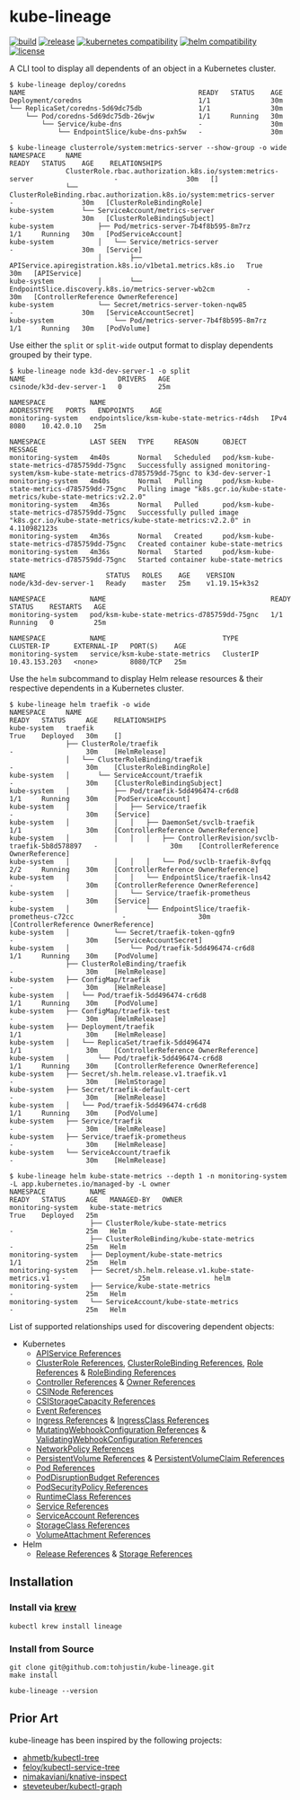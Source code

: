 # kube-lineage

[![build](https://github.com/tohjustin/kube-lineage/actions/workflows/build.yaml/badge.svg)](https://github.com/tohjustin/kube-lineage/actions/workflows/build.yaml)
[![release](https://aegisbadges.appspot.com/static?subject=release&status=v0.3.0&color=318FE0)](https://github.com/tohjustin/kube-lineage/releases)
[![kubernetes compatibility](https://aegisbadges.appspot.com/static?subject=k8s%20compatibility&status=v1.19%2B&color=318FE0)](https://endoflife.date/kubernetes)
[![helm compatibility](https://aegisbadges.appspot.com/static?subject=helm%20compatibility&status=v3&color=318FE0)](https://endoflife.date/kubernetes)
[![license](https://aegisbadges.appspot.com/static?subject=license&status=Apache-2.0&color=318FE0)](./LICENSE.md)

A CLI tool to display all dependents of an object in a Kubernetes cluster.

```shell
$ kube-lineage deploy/coredns
NAME                                           READY   STATUS    AGE
Deployment/coredns                             1/1               30m
└── ReplicaSet/coredns-5d69dc75db              1/1               30m
    └── Pod/coredns-5d69dc75db-26wjw           1/1     Running   30m
        └── Service/kube-dns                   -                 30m
            └── EndpointSlice/kube-dns-pxh5w   -                 30m

$ kube-lineage clusterrole/system:metrics-server --show-group -o wide
NAMESPACE     NAME                                                                           READY   STATUS    AGE    RELATIONSHIPS
              ClusterRole.rbac.authorization.k8s.io/system:metrics-server                    -                 30m   []
              └── ClusterRoleBinding.rbac.authorization.k8s.io/system:metrics-server         -                 30m   [ClusterRoleBindingRole]
kube-system       └── ServiceAccount/metrics-server                                          -                 30m   [ClusterRoleBindingSubject]
kube-system           ├── Pod/metrics-server-7b4f8b595-8m7rz                                 1/1     Running   30m   [PodServiceAccount]
kube-system           │   └── Service/metrics-server                                         -                 30m   [Service]
                      │       ├── APIService.apiregistration.k8s.io/v1beta1.metrics.k8s.io   True              30m   [APIService]
kube-system           │       └── EndpointSlice.discovery.k8s.io/metrics-server-wb2cm        -                 30m   [ControllerReference OwnerReference]
kube-system           └── Secret/metrics-server-token-nqw85                                  -                 30m   [ServiceAccountSecret]
kube-system               └── Pod/metrics-server-7b4f8b595-8m7rz                             1/1     Running   30m   [PodVolume]
```

Use either the `split` or `split-wide` output format to display dependents grouped by their type.

```shell
$ kube-lineage node k3d-dev-server-1 -o split
NAME                       DRIVERS   AGE
csinode/k3d-dev-server-1   0         25m

NAMESPACE           NAME                                         ADDRESSTYPE   PORTS   ENDPOINTS    AGE
monitoring-system   endpointslice/ksm-kube-state-metrics-r4dsh   IPv4          8080    10.42.0.10   25m

NAMESPACE           LAST SEEN   TYPE     REASON      OBJECT                                       MESSAGE
monitoring-system   4m40s       Normal   Scheduled   pod/ksm-kube-state-metrics-d785759dd-75gnc   Successfully assigned monitoring-system/ksm-kube-state-metrics-d785759dd-75gnc to k3d-dev-server-1
monitoring-system   4m40s       Normal   Pulling     pod/ksm-kube-state-metrics-d785759dd-75gnc   Pulling image "k8s.gcr.io/kube-state-metrics/kube-state-metrics:v2.2.0"
monitoring-system   4m36s       Normal   Pulled      pod/ksm-kube-state-metrics-d785759dd-75gnc   Successfully pulled image "k8s.gcr.io/kube-state-metrics/kube-state-metrics:v2.2.0" in 4.110982123s
monitoring-system   4m36s       Normal   Created     pod/ksm-kube-state-metrics-d785759dd-75gnc   Created container kube-state-metrics
monitoring-system   4m36s       Normal   Started     pod/ksm-kube-state-metrics-d785759dd-75gnc   Started container kube-state-metrics

NAME                    STATUS   ROLES    AGE    VERSION
node/k3d-dev-server-1   Ready    master   25m    v1.19.15+k3s2

NAMESPACE           NAME                                         READY   STATUS    RESTARTS   AGE
monitoring-system   pod/ksm-kube-state-metrics-d785759dd-75gnc   1/1     Running   0          25m

NAMESPACE           NAME                             TYPE        CLUSTER-IP      EXTERNAL-IP   PORT(S)    AGE
monitoring-system   service/ksm-kube-state-metrics   ClusterIP   10.43.153.203   <none>        8080/TCP   25m
```

Use the `helm` subcommand to display Helm release resources & their respective dependents in a Kubernetes cluster.

```shell
$ kube-lineage helm traefik -o wide
NAMESPACE     NAME                                                                      READY   STATUS     AGE    RELATIONSHIPS
kube-system   traefik                                                                   True    Deployed   30m    []
              ├── ClusterRole/traefik                                                   -                  30m    [HelmRelease]
              │   └── ClusterRoleBinding/traefik                                        -                  30m    [ClusterRoleBindingRole]
kube-system   │       └── ServiceAccount/traefik                                        -                  30m    [ClusterRoleBindingSubject]
kube-system   │           ├── Pod/traefik-5dd496474-cr6d8                               1/1     Running    30m    [PodServiceAccount]
kube-system   │           │   ├── Service/traefik                                       -                  30m    [Service]
kube-system   │           │   │   ├── DaemonSet/svclb-traefik                           1/1                30m    [ControllerReference OwnerReference]
kube-system   │           │   │   │   ├── ControllerRevision/svclb-traefik-5b8d578897   -                  30m    [ControllerReference OwnerReference]
kube-system   │           │   │   │   └── Pod/svclb-traefik-8vfqq                       2/2     Running    30m    [ControllerReference OwnerReference]
kube-system   │           │   │   └── EndpointSlice/traefik-lns42                       -                  30m    [ControllerReference OwnerReference]
kube-system   │           │   └── Service/traefik-prometheus                            -                  30m    [Service]
kube-system   │           │       └── EndpointSlice/traefik-prometheus-c72cc            -                  30m    [ControllerReference OwnerReference]
kube-system   │           └── Secret/traefik-token-qgfn9                                -                  30m    [ServiceAccountSecret]
kube-system   │               └── Pod/traefik-5dd496474-cr6d8                           1/1     Running    30m    [PodVolume]
              ├── ClusterRoleBinding/traefik                                            -                  30m    [HelmRelease]
kube-system   ├── ConfigMap/traefik                                                     -                  30m    [HelmRelease]
kube-system   │   └── Pod/traefik-5dd496474-cr6d8                                       1/1     Running    30m    [PodVolume]
kube-system   ├── ConfigMap/traefik-test                                                -                  30m    [HelmRelease]
kube-system   ├── Deployment/traefik                                                    1/1                30m    [HelmRelease]
kube-system   │   └── ReplicaSet/traefik-5dd496474                                      1/1                30m    [ControllerReference OwnerReference]
kube-system   │       └── Pod/traefik-5dd496474-cr6d8                                   1/1     Running    30m    [ControllerReference OwnerReference]
kube-system   ├── Secret/sh.helm.release.v1.traefik.v1                                  -                  30m    [HelmStorage]
kube-system   ├── Secret/traefik-default-cert                                           -                  30m    [HelmRelease]
kube-system   │   └── Pod/traefik-5dd496474-cr6d8                                       1/1     Running    30m    [PodVolume]
kube-system   ├── Service/traefik                                                       -                  30m    [HelmRelease]
kube-system   ├── Service/traefik-prometheus                                            -                  30m    [HelmRelease]
kube-system   └── ServiceAccount/traefik                                                -                  30m    [HelmRelease]

$ kube-lineage helm kube-state-metrics --depth 1 -n monitoring-system -L app.kubernetes.io/managed-by -L owner
NAMESPACE           NAME                                                  READY   STATUS     AGE   MANAGED-BY   OWNER
monitoring-system   kube-state-metrics                                    True    Deployed   25m
                    ├── ClusterRole/kube-state-metrics                    -                  25m   Helm
                    ├── ClusterRoleBinding/kube-state-metrics             -                  25m   Helm
monitoring-system   ├── Deployment/kube-state-metrics                     1/1                25m   Helm
monitoring-system   ├── Secret/sh.helm.release.v1.kube-state-metrics.v1   -                  25m                helm
monitoring-system   ├── Service/kube-state-metrics                        -                  25m   Helm
monitoring-system   └── ServiceAccount/kube-state-metrics                 -                  25m   Helm
```

List of supported relationships used for discovering dependent objects:

- Kubernetes
  - [APIService References](https://kubernetes.io/docs/reference/kubernetes-api/cluster-resources/api-service-v1/)
  - [ClusterRole References](https://kubernetes.io/docs/reference/kubernetes-api/authorization-resources/cluster-role-v1/), [ClusterRoleBinding References](https://kubernetes.io/docs/reference/kubernetes-api/authorization-resources/cluster-role-binding-v1/), [Role References](https://kubernetes.io/docs/reference/kubernetes-api/authorization-resources/role-v1/) & [RoleBinding References](https://kubernetes.io/docs/reference/kubernetes-api/authorization-resources/role-binding-v1/)
  - [Controller References](https://github.com/kubernetes/community/blob/master/contributors/design-proposals/api-machinery/controller-ref.md) & [Owner References](https://kubernetes.io/docs/concepts/overview/working-with-objects/owners-dependents/)
  - [CSINode References](https://kubernetes.io/docs/reference/kubernetes-api/config-and-storage-resources/csi-node-v1/)
  - [CSIStorageCapacity References](https://kubernetes.io/docs/reference/kubernetes-api/config-and-storage-resources/csi-storage-capacity-v1beta1/)
  - [Event References](https://kubernetes.io/docs/reference/kubernetes-api/cluster-resources/event-v1/)
  - [Ingress References](https://kubernetes.io/docs/reference/kubernetes-api/service-resources/ingress-v1/) & [IngressClass References](https://kubernetes.io/docs/reference/kubernetes-api/service-resources/ingress-class-v1/)
  - [MutatingWebhookConfiguration References](https://kubernetes.io/docs/reference/kubernetes-api/extend-resources/mutating-webhook-configuration-v1/) & [ValidatingWebhookConfiguration References](https://kubernetes.io/docs/reference/kubernetes-api/extend-resources/validating-webhook-configuration-v1/)
  - [NetworkPolicy References](https://kubernetes.io/docs/reference/kubernetes-api/policy-resources/network-policy-v1/)
  - [PersistentVolume References](https://kubernetes.io/docs/reference/kubernetes-api/config-and-storage-resources/persistent-volume-v1/) & [PersistentVolumeClaim References](https://kubernetes.io/docs/reference/kubernetes-api/config-and-storage-resources/persistent-volume-claim-v1/)
  - [Pod References](https://kubernetes.io/docs/reference/kubernetes-api/workload-resources/pod-v1/)
  - [PodDisruptionBudget References](https://kubernetes.io/docs/reference/kubernetes-api/policy-resources/pod-disruption-budget-v1/)
  - [PodSecurityPolicy References](https://kubernetes.io/docs/reference/kubernetes-api/policy-resources/pod-disruption-budget-v1/)
  - [RuntimeClass References](https://kubernetes.io/docs/reference/kubernetes-api/cluster-resources/runtime-class-v1/)
  - [Service References](https://kubernetes.io/docs/reference/kubernetes-api/service-resources/service-v1/)
  - [ServiceAccount References](https://kubernetes.io/docs/reference/kubernetes-api/authentication-resources/service-account-v1/)
  - [StorageClass References](https://kubernetes.io/docs/reference/kubernetes-api/config-and-storage-resources/storage-class-v1/)
  - [VolumeAttachment References](https://kubernetes.io/docs/reference/kubernetes-api/config-and-storage-resources/volume-attachment-v1/)
- Helm
  - [Release References](https://helm.sh/docs/intro/using_helm/#three-big-concepts) & [Storage References](https://helm.sh/docs/topics/advanced/#storage-backends)

## Installation

### Install via [krew](https://krew.sigs.k8s.io/)

```shell
kubectl krew install lineage
```

### Install from Source

```shell
git clone git@github.com:tohjustin/kube-lineage.git
make install

kube-lineage --version
```

## Prior Art

kube-lineage has been inspired by the following projects:

- [ahmetb/kubectl-tree](https://github.com/ahmetb/kubectl-tree)
- [feloy/kubectl-service-tree](https://github.com/feloy/kubectl-service-tree)
- [nimakaviani/knative-inspect](https://github.com/nimakaviani/knative-inspect/)
- [steveteuber/kubectl-graph](https://github.com/steveteuber/kubectl-graph)
